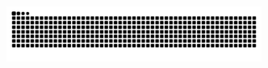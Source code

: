 <picture>
  <source media="(prefers-color-scheme: dark)" srcset="https://raw.githubusercontent.com/0xme/0xme/output/github-contribution-grid-snake-dark.svg">
  <source media="(prefers-color-scheme: light)" srcset="https://raw.githubusercontent.com/0xme/0xme/output/github-contribution-grid-snake.svg">
  <img alt="github contribution grid snake animation" src="https://raw.githubusercontent.com/0xme/0xme/output/github-contribution-grid-snake.svg">
</picture>
